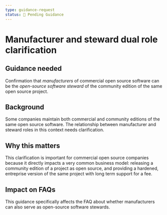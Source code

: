 ```yaml
---
type: guidance-request
status: 🛑 Pending Guidance
---
```


# Manufacturer and steward dual role clarification

## Guidance needed

Confirmation that _manufacturers_ of commercial open source software can be the _open-source software steward_ of the community edition of the same open source project.

## Background

Some companies maintain both commercial and community editions of the same open source software. The relationship between manufacturer and steward roles in this context needs clarification.

## Why this matters

This clarification is important for commercial open source companies because it directly impacts a very common business model: releasing a community edition of a project as open source, and providing a hardened, entreprise version of the same project with long term support for a fee.

## Impact on FAQs

This guidance specifically affects the FAQ about whether manufacturers can also serve as open-source software stewards.
